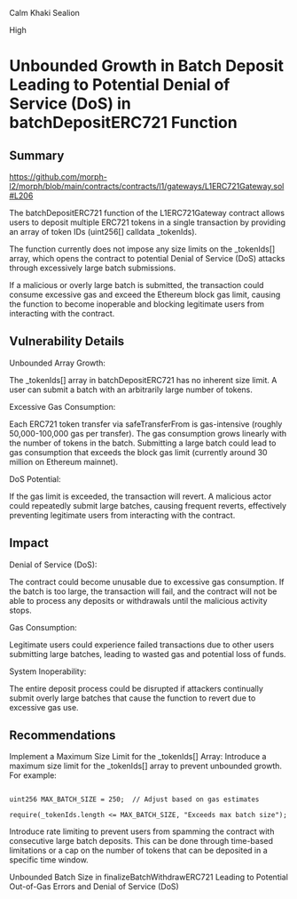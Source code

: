 Calm Khaki Sealion

High

# Unbounded Growth in Batch Deposit Leading to Potential Denial of Service (DoS) in batchDepositERC721 Function

## Summary

https://github.com/morph-l2/morph/blob/main/contracts/contracts/l1/gateways/L1ERC721Gateway.sol#L206


The batchDepositERC721 function of the L1ERC721Gateway contract allows users to deposit multiple ERC721 tokens in a single transaction by providing an array of token IDs (uint256[] calldata _tokenIds). 



The function currently does not impose any size limits on the _tokenIds[] array, which opens the contract to potential Denial of Service (DoS) attacks through excessively large batch submissions. 



If a malicious or overly large batch is submitted, the transaction could consume excessive gas and exceed the Ethereum block gas limit, causing the function to become inoperable and blocking legitimate users from interacting with the contract.



## Vulnerability Details


Unbounded Array Growth: 

The _tokenIds[] array in batchDepositERC721 has no inherent size limit. A user can submit a batch with an arbitrarily large number of tokens.



Excessive Gas Consumption: 


Each ERC721 token transfer via safeTransferFrom is gas-intensive (roughly 50,000-100,000 gas per transfer). The gas consumption grows linearly with the number of tokens in the batch. Submitting a large batch could lead to gas consumption that exceeds the block gas limit (currently around 30 million on Ethereum mainnet).

DoS Potential:

 If the gas limit is exceeded, the transaction will revert. A malicious actor could repeatedly submit large batches, causing frequent reverts, effectively preventing legitimate users from interacting with the contract.


## Impact



Denial of Service (DoS): 

The contract could become unusable due to excessive gas consumption. If the batch is too large, the transaction will fail, and the contract will not be able to process any deposits or withdrawals until the malicious activity stops.



Gas Consumption: 

Legitimate users could experience failed transactions due to other users submitting large batches, leading to wasted gas and potential loss of funds.



System Inoperability:

 The entire deposit process could be disrupted if attackers continually submit overly large batches that cause the function to revert due to excessive gas use.





## Recommendations

Implement a Maximum Size Limit for the _tokenIds[] Array:
Introduce a maximum size limit for the _tokenIds[] array to prevent unbounded growth. For example:

```sol

uint256 MAX_BATCH_SIZE = 250;  // Adjust based on gas estimates

require(_tokenIds.length <= MAX_BATCH_SIZE, "Exceeds max batch size");

```





Introduce rate limiting to prevent users from spamming the contract with consecutive large batch deposits. This can be done through time-based limitations or a cap on the number of tokens that can be deposited in a specific time window.






Unbounded Batch Size in finalizeBatchWithdrawERC721 Leading to Potential Out-of-Gas Errors and Denial of Service (DoS)

